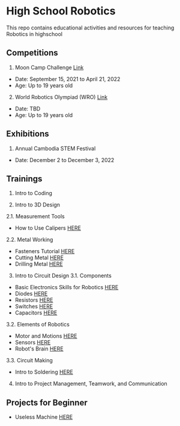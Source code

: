 # High School Robotics
This repo contains educational activities and resources for teaching Robotics in highschool


## Competitions 
1. Moon Camp Challenge [Link](https://mooncampchallenge.org/#1631704003944-28a0dede-789d)
* Date: September 15, 2021 to April 21, 2022
* Age: Up to 19 years old

2. World Robotics Olympiad (WRO) [Link](https://wro-association.org/competition/2022-season/)
* Date: TBD
* Age: Up to 19 years old

## Exhibitions
1. Annual Cambodia STEM Festival
* Date: December 2 to December 3, 2022

## Trainings
1. Intro to Coding

2. Intro to 3D Design

2.1. Measurement Tools
* How to Use Calipers [HERE](https://www.instructables.com/How-to-Use-Calipers/)

2.2. Metal Working
* Fasteners Tutorial [HERE](https://www.instructables.com/Fasteners-Tutorial/)
* Cutting Metal [HERE](https://www.instructables.com/Cutting-Metal/)
* Drilling Metal [HERE](https://www.instructables.com/Drilling-Metal/)

3. Intro to Circuit Design
3.1. Components
* Basic Electronics Skills for Robotics [HERE](https://www.instructables.com/Basic-Electronics-Skills-for-Robotics/)
* Diodes [HERE](https://www.instructables.com/Diodes/)
* Resistors [HERE](https://www.instructables.com/Resistors/)
* Switches [HERE](https://www.instructables.com/Switches/)
* Capacitors [HERE](https://www.instructables.com/Capacitors-2/)

3.2. Elements of Robotics
* Motor and Motions [HERE](https://www.instructables.com/Motors-and-Motion/)
* Sensors [HERE](https://www.instructables.com/Sensors-2/)
* Robot's Brain [HERE](https://www.instructables.com/Robot-Brains/)

3.3. Circuit Making
* Intro to Soldering [HERE](https://www.instructables.com/Intro-to-Soldering/)

4. Intro to Project Management, Teamwork, and Communication



## Projects for Beginner
* Useless Machine [HERE](https://www.instructables.com/Useless-Machine-Instructions/)
